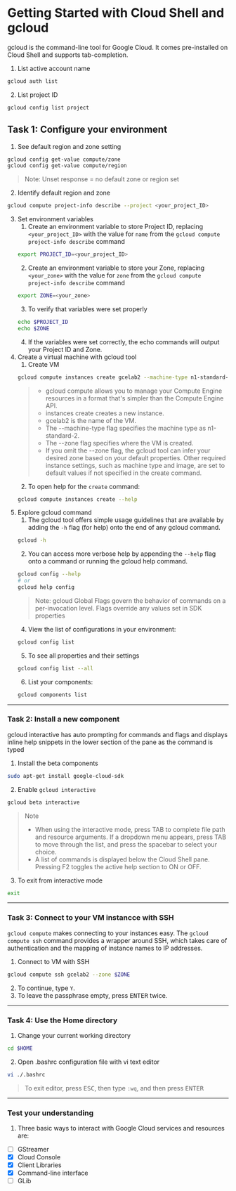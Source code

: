 # Getting Started with Cloud Shell and gcloud

gcloud is the command-line tool for Google Cloud. It comes pre-installed on Cloud Shell and supports tab-completion.

1. List active account name 
```bash
gcloud auth list
```

2. List project ID
```bash
gcloud config list project
```

## Task 1: Configure your environment

1. See default region and zone setting
```bash
gcloud config get-value compute/zone
gcloud config get-value compute/region
```
> Note: Unset response = no default zone or region set
2. Identify default region and zone
```bash
gcloud compute project-info describe --project <your_project_ID>
```
3. Set environment variables
    1. Create an environment variable to store Project ID, replacing `<your_project_ID>` with the value for `name` from the `gcloud compute project-info describe` command
    ```bash
    export PROJECT_ID=<your_project_ID>
    ```
    2. Create an environment variable to store your Zone, replacing `<your_zone>` with the value for `zone` from the `gcloud compute project-info describe` command
    ```bash
    export ZONE=<your_zone>
    ```
    3. To verify that variables were set properly
    ```bash
    echo $PROJECT_ID
    echo $ZONE
    ```
    4. If the variables were set correctly, the echo commands will output your Project ID and Zone.
4. Create a virtual machine with gcloud tool
    1. Create VM
    ```bash
    gcloud compute instances create gcelab2 --machine-type n1-standard-2 --zone $ZONE
    ```
    > - gcloud compute allows you to manage your Compute Engine resources in a format that's simpler than the Compute Engine API. 
    > - instances create creates a new instance.
    > - gcelab2 is the name of the VM.
    > - The --machine-type flag specifies the machine type as n1-standard-2.
    > - The --zone flag specifies where the VM is created.
    > - If you omit the --zone flag, the gcloud tool can infer your desired zone based on your default properties. Other required instance settings, such as machine type and image, are set to default values if not specified in the create command.
    2. To open help for the `create` command:
    ```bash
    gcloud compute instances create --help
    ```
5. Explore gcloud command
    1. The gcloud tool offers simple usage guidelines that are available by adding the `-h` flag (for help) onto the end of any gcloud command.
    ```bash
    gcloud -h
    ```
    2. You can access more verbose help by appending the `--help` flag onto a command or running the gcloud help command.
    ```bash
    gcloud config --help
    # or
    gcloud help config 
    ```
    > Note: gcloud Global Flags govern the behavior of commands on a per-invocation level. Flags override any values set in SDK properties
    4. View the list of configurations in your environment:
    ```bash
    gcloud config list
    ```
    5. To see all properties and their settings
    ```bash
    gcloud config list --all
    ```
    6. List your components:
    ```bash
    gcloud components list
    ```
-----
### Task 2: Install a new component

gcloud interactive has auto prompting for commands and flags and displays inline help snippets in the lower section of the pane as the command is typed

1. Install the beta components
```bash
sudo apt-get install google-cloud-sdk
```
2. Enable `gcloud interactive`
```bash
gcloud beta interactive
```
> Note
> - When using the interactive mode, press TAB to complete file path and resource arguments. If a dropdown menu appears, press TAB to move through the list, and press the spacebar to select your choice.
> - A list of commands is displayed below the Cloud Shell pane. Pressing F2 toggles the active help section to ON or OFF.
3. To exit from interactive mode
```bash
exit
```
-----
### Task 3: Connect to your VM instancce with SSH

`gcloud compute` makes connecting to your instances easy. The `gcloud compute ssh` command provides a wrapper around SSH, which takes care of authentication and the mapping of instance names to IP addresses.

1. Connect to VM with SSH
```bash
gcloud compute ssh gcelab2 --zone $ZONE
```
2. To continue, type `Y`.
3. To leave the passphrase empty, press <kbd>ENTER</kbd> twice.
-----
### Task 4: Use the Home directory
1. Change your current working directory
```bash
cd $HOME
```
2. Open .bashrc configuration file with vi text editor
```bash
vi ./.bashrc
```
> To exit editor, press <kbd>ESC</kbd>, then type `:wq`, and then press <kbd>ENTER</kbd>
-----
### Test your understanding
1. Three basic ways to interact with Google Cloud services and resources are:
- [ ] GStreamer
- [x] Cloud Console
- [x] Client Libraries
- [x] Command-line interface
- [ ] GLib
